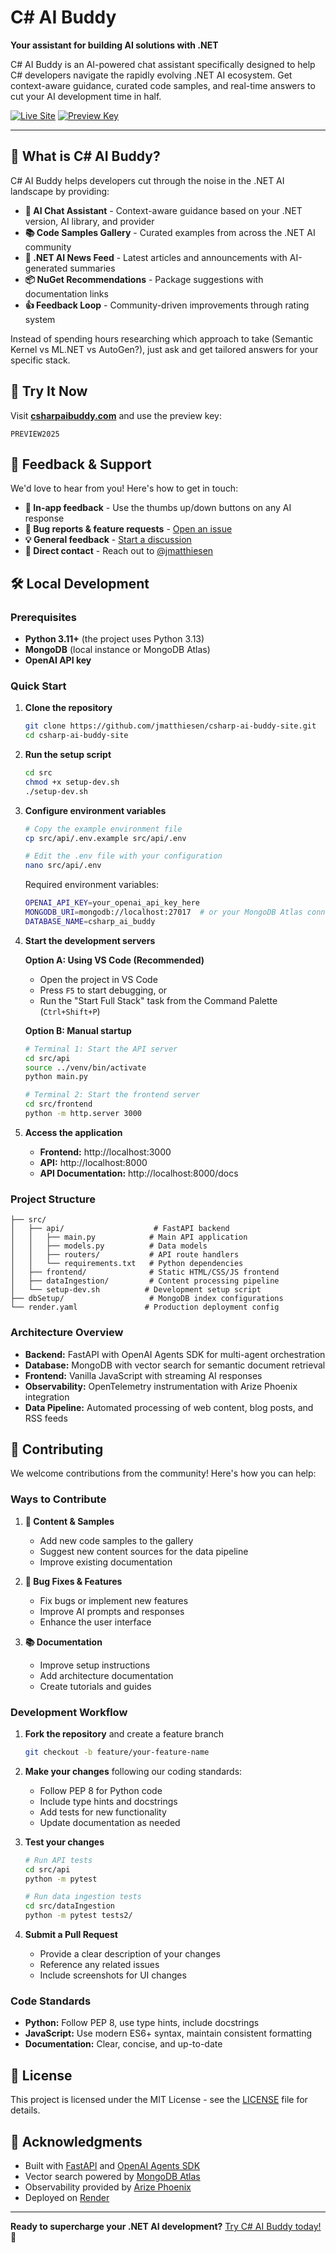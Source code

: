 # C# AI Buddy

**Your assistant for building AI solutions with .NET**

C# AI Buddy is an AI-powered chat assistant specifically designed to help C# developers navigate the rapidly evolving .NET AI ecosystem. Get context-aware guidance, curated code samples, and real-time answers to cut your AI development time in half.

[![Live Site](https://img.shields.io/badge/🌐_Live_Site-csharpaibuddy.com-blue?style=for-the-badge)](https://csharpaibuddy.com)
[![Preview Key](https://img.shields.io/badge/🔑_Preview_Key-PREVIEW2025-green?style=for-the-badge)](#try-it-now)

---

## 🎯 What is C# AI Buddy?

C# AI Buddy helps developers cut through the noise in the .NET AI landscape by providing:

- **🤖 AI Chat Assistant** - Context-aware guidance based on your .NET version, AI library, and provider
- **📚 Code Samples Gallery** - Curated examples from across the .NET AI community
- **📰 .NET AI News Feed** - Latest articles and announcements with AI-generated summaries
- **📦 NuGet Recommendations** - Package suggestions with documentation links
- **👍 Feedback Loop** - Community-driven improvements through rating system

Instead of spending hours researching which approach to take (Semantic Kernel vs ML.NET vs AutoGen?), just ask and get tailored answers for your specific stack.

## 🚀 Try It Now

Visit **[csharpaibuddy.com](https://csharpaibuddy.com)** and use the preview key:

```
PREVIEW2025
```

## 💬 Feedback & Support

We'd love to hear from you! Here's how to get in touch:

- **💬 In-app feedback** - Use the thumbs up/down buttons on any AI response
- **🐛 Bug reports & feature requests** - [Open an issue](https://github.com/jmatthiesen/csharp-ai-buddy-site/issues)
- **💡 General feedback** - [Start a discussion](https://github.com/jmatthiesen/csharp-ai-buddy-site/discussions)
- **📧 Direct contact** - Reach out to [@jmatthiesen](https://github.com/jmatthiesen)

## 🛠️ Local Development

### Prerequisites

- **Python 3.11+** (the project uses Python 3.13)
- **MongoDB** (local instance or MongoDB Atlas)
- **OpenAI API key**

### Quick Start

1. **Clone the repository**
   ```bash
   git clone https://github.com/jmatthiesen/csharp-ai-buddy-site.git
   cd csharp-ai-buddy-site
   ```

2. **Run the setup script**
   ```bash
   cd src
   chmod +x setup-dev.sh
   ./setup-dev.sh
   ```

3. **Configure environment variables**
   ```bash
   # Copy the example environment file
   cp src/api/.env.example src/api/.env
   
   # Edit the .env file with your configuration
   nano src/api/.env
   ```

   Required environment variables:
   ```bash
   OPENAI_API_KEY=your_openai_api_key_here
   MONGODB_URI=mongodb://localhost:27017  # or your MongoDB Atlas connection string
   DATABASE_NAME=csharp_ai_buddy
   ```

4. **Start the development servers**

   **Option A: Using VS Code (Recommended)**
   - Open the project in VS Code
   - Press `F5` to start debugging, or
   - Run the "Start Full Stack" task from the Command Palette (`Ctrl+Shift+P`)

   **Option B: Manual startup**
   ```bash
   # Terminal 1: Start the API server
   cd src/api
   source ../venv/bin/activate
   python main.py
   
   # Terminal 2: Start the frontend server
   cd src/frontend
   python -m http.server 3000
   ```

5. **Access the application**
   - **Frontend:** http://localhost:3000
   - **API:** http://localhost:8000
   - **API Documentation:** http://localhost:8000/docs

### Project Structure

```
├── src/
│   ├── api/                    # FastAPI backend
│   │   ├── main.py            # Main API application
│   │   ├── models.py          # Data models
│   │   ├── routers/           # API route handlers
│   │   └── requirements.txt   # Python dependencies
│   ├── frontend/              # Static HTML/CSS/JS frontend
│   ├── dataIngestion/         # Content processing pipeline
│   └── setup-dev.sh          # Development setup script
├── dbSetup/                   # MongoDB index configurations
└── render.yaml               # Production deployment config
```

### Architecture Overview

- **Backend:** FastAPI with OpenAI Agents SDK for multi-agent orchestration
- **Database:** MongoDB with vector search for semantic document retrieval
- **Frontend:** Vanilla JavaScript with streaming AI responses
- **Observability:** OpenTelemetry instrumentation with Arize Phoenix integration
- **Data Pipeline:** Automated processing of web content, blog posts, and RSS feeds

## 🤝 Contributing

We welcome contributions from the community! Here's how you can help:

### Ways to Contribute

1. **📝 Content & Samples**
   - Add new code samples to the gallery
   - Suggest new content sources for the data pipeline
   - Improve existing documentation

2. **🐛 Bug Fixes & Features**
   - Fix bugs or implement new features
   - Improve AI prompts and responses
   - Enhance the user interface

3. **📚 Documentation**
   - Improve setup instructions
   - Add architecture documentation
   - Create tutorials and guides

### Development Workflow

1. **Fork the repository** and create a feature branch
   ```bash
   git checkout -b feature/your-feature-name
   ```

2. **Make your changes** following our coding standards:
   - Follow PEP 8 for Python code
   - Include type hints and docstrings
   - Add tests for new functionality
   - Update documentation as needed

3. **Test your changes**
   ```bash
   # Run API tests
   cd src/api
   python -m pytest
   
   # Run data ingestion tests
   cd src/dataIngestion
   python -m pytest tests2/
   ```

4. **Submit a Pull Request**
   - Provide a clear description of your changes
   - Reference any related issues
   - Include screenshots for UI changes

### Code Standards

- **Python:** Follow PEP 8, use type hints, include docstrings
- **JavaScript:** Use modern ES6+ syntax, maintain consistent formatting
- **Documentation:** Clear, concise, and up-to-date

## 📄 License

This project is licensed under the MIT License - see the [LICENSE](LICENSE) file for details.

## 🙏 Acknowledgments

- Built with [FastAPI](https://fastapi.tiangolo.com/) and [OpenAI Agents SDK](https://github.com/openai/openai-agents)
- Vector search powered by [MongoDB Atlas](https://www.mongodb.com/atlas)
- Observability provided by [Arize Phoenix](https://phoenix.arize.com/)
- Deployed on [Render](https://render.com/)

---

**Ready to supercharge your .NET AI development?** [Try C# AI Buddy today!](https://csharpaibuddy.com) 🚀